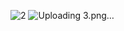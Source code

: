 ![2](https://github.com/user-attachments/assets/c0aa022c-85b7-41d5-b5de-7560365e695c)
![Uploading 3.png…]()
